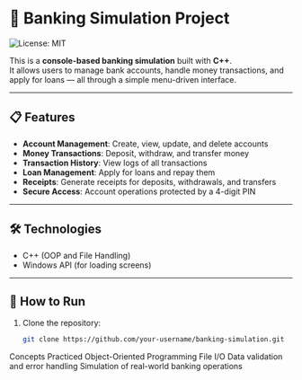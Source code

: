 # 🏦 Banking Simulation Project

![License: MIT](https://img.shields.io/badge/License-MIT-yellow.svg)

This is a **console-based banking simulation** built with **C++**.  
It allows users to manage bank accounts, handle money transactions, and apply for loans — all through a simple menu-driven interface.

---

## 📋 Features

- **Account Management**: Create, view, update, and delete accounts
- **Money Transactions**: Deposit, withdraw, and transfer money
- **Transaction History**: View logs of all transactions
- **Loan Management**: Apply for loans and repay them
- **Receipts**: Generate receipts for deposits, withdrawals, and transfers
- **Secure Access**: Account operations protected by a 4-digit PIN

---

## 🛠 Technologies

- C++ (OOP and File Handling)
- Windows API (for loading screens)

---

## 🚀 How to Run

1. Clone the repository:
   ```bash
   git clone https://github.com/your-username/banking-simulation.git


 Concepts Practiced
Object-Oriented Programming
File I/O
Data validation and error handling
Simulation of real-world banking operations
